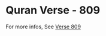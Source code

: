 # Quran Verse - 809 

For more infos, See [Verse 809](https://www.quranbookk.com/quran/search?q=809)